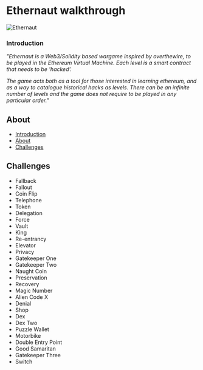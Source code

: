 # Ethernaut walkthrough
![Ethernaut](https://github.com/0xVinum/Ethernaut-walkthrough/assets/138346100/27dd7a7c-76a5-4052-b670-370035445a59)

### Introduction
_"Ethernaut is a Web3/Solidity based wargame inspired by overthewire, to be played in the Ethereum Virtual Machine. Each level is a smart contract that needs to be 'hacked'._

_The game acts both as a tool for those interested in learning ethereum, and as a way to catalogue historical hacks as levels. There can be an infinite number of levels and the game does not require to be played in any particular order."_
## About
- [Introduction](#introduction)
- [About](#about)
- [Challenges](#challenges)


## Challenges

  - Fallback
  - Fallout
  - Coin Flip
  - Telephone
  - Token
  - Delegation
  - Force
  - Vault
  - King
  - Re-entrancy
  - Elevator
  - Privacy
  - Gatekeeper One
  - Gatekeeper Two
  - Naught Coin
  - Preservation
  - Recovery
  - Magic Number
  - Alien Code X
  - Denial
  - Shop
  - Dex
  - Dex Two
  - Puzzle Wallet
  - Motorbike
  - Double Entry Point
  - Good Samaritan
  - Gatekeeper Three
  - Switch
